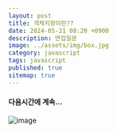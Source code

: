 ```yaml
---
layout: post
title: 객체지향이란??
date: 2024-05-21 08:20 +0900
description: 면접질문
image: ../assets/img/box.jpg
category: javascript
tags: javascript 
published: true
sitemap: true
---
```




#### 다음시간에 계속...
![image](https://github.com/nicejmp1/nicejmp1.github.io/assets/163364733/90a41f22-19d3-4d17-b649-016d5880fa98)